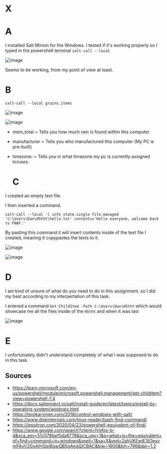   # X

    
  
  
  # A

I installed Salt Minion for the Windows. I tested if it's working properly so I typed in the powershell terminal `salt-call --local`

![image](https://github.com/PvtPrivacy/Palvelinten-hallinta/assets/156780345/ff39b3f9-7e90-4a25-9fbd-416e4725c683)

Seems to be working, from my point of view at least.

  # B

 `salt-call --local grains.items`

![image](https://github.com/PvtPrivacy/Palvelinten-hallinta/assets/156780345/59aa90e8-d648-4bf8-9eea-bfb1ddb8ed4a)

![image](https://github.com/PvtPrivacy/Palvelinten-hallinta/assets/156780345/8f6b48f6-204e-46b9-b986-fc90ac17f866)

- mem_total = Tells you how much ram is found within this computer.
- manufacturer = Tells you who manufactured this computer (My PC is pre-built)
- timezone: = Tells you in what timezone my pc is currently assigned to/uses.

  # C

I created an empty text file.

I then inserted a command.

`salt-call --local -l info state.single file.managed 'C:\Users\Dan\H5tht\hello.txt' contents='Hello everyone, welcome back to FNAF.'`

By pasting this command it will insert contents inside of the text file I created, meaning it copypastes the texts to it.

  ![image](https://github.com/PvtPrivacy/Palvelinten-hallinta/assets/156780345/cfc97849-1d46-404d-831f-a2f680336129)

  ![image](https://github.com/PvtPrivacy/Palvelinten-hallinta/assets/156780345/bf23620e-603d-40ac-88de-99a3e31b8735)


  # D

  I am kind of unsure of what do you need to do in this assignment, so I did my best according to my interpertation of this task.

  I entered a command `Get-ChildItem -Path C:\Users\Dan\H5tht` which would showcase me all the files inside of the `H5tht` and when it was last

  ![image](https://github.com/PvtPrivacy/Palvelinten-hallinta/assets/156780345/2123d5eb-46f7-4eb9-90ba-34e7ae37a596)


  # E 

  I unfortunately didn't understand completely of what I was supposed to do in this task.


## Sources

* https://learn.microsoft.com/en-us/powershell/module/microsoft.powershell.management/get-childitem?view=powershell-7.4
* https://docs.saltproject.io/salt/install-guide/en/latest/topics/install-by-operating-system/windows.html
* https://terokarvinen.com/2018/control-windows-with-salt/
* https://www.diskinternals.com/linux-reader/bash-find-command/
* https://jessitron.com/2020/04/23/powershell-equivalent-of-find/
* https://www.google.com/search?client=firefox-b-d&sca_esv=51c078bef5da6778&sca_upv=1&q=what+is+the+equivalent+of+find+command+in+windows&spell=1&sa=X&ved=2ahUKEwjE3IOesvmFAxV2GxAIHQeiBgwQBSgAegQICBAC&biw=1600&bih=796&dpr=1.2


  

 
